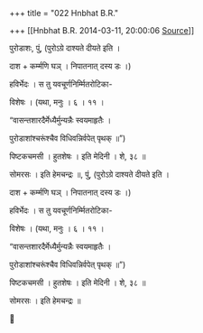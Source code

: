 +++
title = "022 Hnbhat B.R."

+++
[[Hnbhat B.R.	2014-03-11, 20:00:06 [Source](https://groups.google.com/g/samskrita/c/2Xl_fNcS8GI)]]



पुरोडाशः, पुं, (पुरोऽग्रे दाश्यते दीयते इति ।

दाश + कर्म्मणि घञ् । निपातनात् दस्य डः ।)

हविर्भेदः । स तु यवचूर्णनिर्म्मितरोटिका-

विशेषः । (यथा, मनुः । ६ । ११ ।

“वासन्तशारदैर्मेध्यैर्मुन्यन्नैः स्वयमाहृतैः ।

पुरोडाशांश्चरूंश्चैव विधिवन्निर्वपेत् पृथक् ॥”)

पिष्टकचमसी । हुतशेषः । इति मेदिनी । शे, ३८ ॥

सोमरसः । इति हेमचन्द्रः ॥, पुं, (पुरोऽग्रे दाश्यते दीयते इति ।

दाश + कर्म्मणि घञ् । निपातनात् दस्य डः ।)

हविर्भेदः । स तु यवचूर्णनिर्म्मितरोटिका-

विशेषः । (यथा, मनुः । ६ । ११ ।

“वासन्तशारदैर्मेध्यैर्मुन्यन्नैः स्वयमाहृतैः ।

पुरोडाशांश्चरूंश्चैव विधिवन्निर्वपेत् पृथक् ॥”)

पिष्टकचमसी । हुतशेषः । इति मेदिनी । शे, ३८ ॥

सोमरसः । इति हेमचन्द्रः ॥



